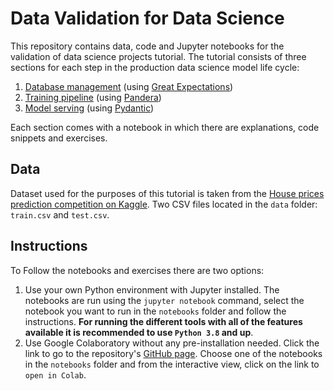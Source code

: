 # Data Validation for Data Science

This repository contains data, code and Jupyter notebooks for the validation of data science 
projects tutorial. The tutorial consists of three sections for each step in the 
production data science model life cycle:
1. [Database management](notebooks/1_database_data_validation.ipynb) (using [Great Expectations](https://great-expectations.readthedocs.io/en/latest/))
2. [Training pipeline](notebooks/2_training_pipeline_data_validation.ipynb) (using [Pandera](https://pandera.readthedocs.io/en/stable/))
3. [Model serving](notebooks/3_model_serving_data_validation.ipynb) (using [Pydantic](https://pydantic-docs.helpmanual.io/))

Each section comes with a notebook in which there are explanations, code snippets and 
exercises.

## Data

Dataset used for the purposes of this tutorial is taken from the [House prices 
prediction competition on Kaggle](https://www.kaggle.com/competitions/home-data-for-ml-course/data). 
Two CSV files located in the `data` folder: `train.csv` and `test.csv`.

## Instructions

To Follow the notebooks and exercises there are two options:
1. Use your own Python environment with Jupyter installed. The notebooks are run using 
the `jupyter notebook` command, select the notebook you want to run in the `notebooks` 
folder and follow the instructions. **For running the different tools with all of the 
features available it is recommended to use `Python 3.8` and up**.
2. Use Google Colaboratory without any pre-installation needed. Click the link to go to 
the repository's [GitHub page](https://github.com/NatanMish/data_validation). Choose one
of the notebooks in the `notebooks` folder and from the interactive view, click on the 
link to `open in Colab`.


